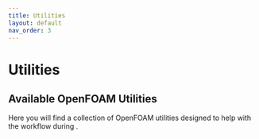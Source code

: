 ```yaml
---
title: Utilities
layout: default
nav_order: 3
---
```


# Utilities

## Available OpenFOAM Utilities

Here you will find a collection of OpenFOAM utilities designed to help with the workflow during .





